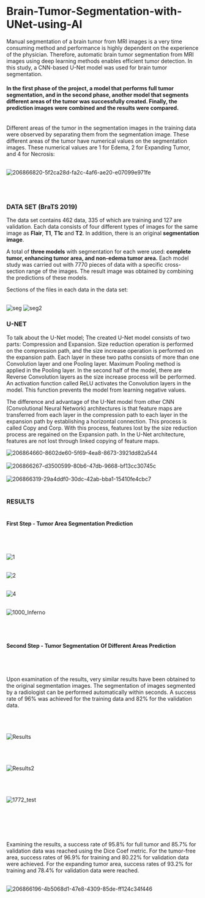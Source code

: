 # Brain-Tumor-Segmentation-with-UNet-using-AI

Manual segmentation of a brain tumor from MRI images is a very time consuming method and performance is highly dependent on the experience of the physician. Therefore, automatic brain tumor segmentation from MRI images using deep learning methods enables efficient tumor detection. In this study, a CNN-based U-Net model was used for brain tumor segmentation.

#### In the first phase of the project, a model that performs full tumor segmentation, and in the second phase, another model that segments different areas of the tumor was successfully created. Finally, the prediction images were combined and the results were compared. <br /><br />
Different areas of the tumor in the segmentation images in the training data were observed by separating them from the segmentation image. These different areas of the tumor have numerical values ​​on the segmentation images. These numerical values ​​are 1 for Edema, 2 for Expanding Tumor, and 4 for Necrosis: <br /><br />

![206866820-5f2ca28d-fa2c-4af6-ae20-e07099e971fe](https://user-images.githubusercontent.com/120099096/215535247-9af3de53-c808-4e85-8d3a-ecaa4d5e2a7f.png)


<br /><br />
### DATA SET (BraTS 2019)

The data set contains 462 data, 335 of which are training and 127 are validation. Each data consists of four different types of images for the same image as **Flair**, **T1**, **T1c** and **T2**. In addition, there is an original **segmentation image**. 

A total of **three models** with segmentation for each were used: **complete tumor, enhancing tumor area, and non-edema tumor area.** Each model study was carried out with 7770 pieces of data with a specific cross-section range of the images. The result image was obtained by combining the predictions of these models.

Sections of the files in each data in the data set: <br /> <br />

![seg](https://user-images.githubusercontent.com/120099096/215536024-1355755c-66cc-49da-9761-dba1fdb84604.png)
![seg2](https://user-images.githubusercontent.com/120099096/215536066-0c67c1da-b753-475a-ba6a-7f206890da54.png)


### U-NET

To talk about the U-Net model; The created U-Net model consists of two parts: Compression and Expansion. Size reduction operation is performed on the compression path, and the size increase operation is performed on the expansion path. Each layer in these two paths consists of more than one Convolution layer and one Pooling layer. Maximum Pooling method is applied in the Pooling layer. In the second half of the model, there are Reverse Convolution layers as the size increase process will be performed. An activation function called ReLU activates the Convolution layers in the model. This function prevents the model from learning negative values. 

The difference and advantage of the U-Net model from other CNN (Convolutional Neural Network) architectures is that feature maps are transferred from each layer in the compression path to each layer in the expansion path by establishing a horizontal connection. This process is called Copy and Corp. With this process, features lost by the size reduction process are regained on the Expansion path. In the U-Net architecture, features are not lost through linked copying of feature maps.


![206864660-8602de60-5f69-4ea8-8673-3921dd82a544](https://user-images.githubusercontent.com/120099096/215529763-a05b7a79-3198-44ff-b33e-3c11591f0a98.png)
<br /><br />
![206866267-d3500599-80b6-47db-9668-bf13cc30745c](https://user-images.githubusercontent.com/120099096/215529935-abe286a5-d2be-41ec-a17c-5a41e855032e.png)
<br /><br />
![206866319-29a4ddf0-30dc-42ab-bba1-15410fe4cbc7](https://user-images.githubusercontent.com/120099096/215529999-4345f2a9-5c49-4cff-a58d-e29917017b82.png)
<br /><br />


### RESULTS <br /><br /> 

#### First Step - Tumor Area Segmentation Prediction <br /><br /> <br /><br />

![1](https://user-images.githubusercontent.com/120099096/206865925-4fb76413-acd4-427d-8486-f27df6375cbe.png) <br /><br />

![2](https://user-images.githubusercontent.com/120099096/206866032-d2c7a156-84e2-45af-a7f5-1ec63ddbfbee.png) <br /><br />

![4](https://user-images.githubusercontent.com/120099096/206866037-e02e3b05-db26-40e8-b687-7b318f914143.png) <br /><br />

![1000_Inferno](https://user-images.githubusercontent.com/120099096/206866041-91e8af00-e833-444a-b428-06e33d3500d4.png) <br /><br /><br /><br /> 

#### Second Step - Tumor Segmentation Of Different Areas Prediction <br /><br /> <br /><br />

Upon examination of the results, very similar results have been obtained to the original segmentation images. The segmentation of images segmented by a radiologist can be performed automatically within seconds. A success rate of 96% was achieved for the training data and 82% for the validation data. <br /><br />
<br /><br />
 
![Results](https://user-images.githubusercontent.com/120099096/206864960-0b4503ad-65f4-46f3-a70f-852eaf9a87bd.png)  <br /><br /> <br /><br />

![Results2](https://user-images.githubusercontent.com/120099096/206865220-81f9e9a0-e616-40aa-9438-0375a4e18679.png) <br /><br /> <br /><br />

![1772_test](https://user-images.githubusercontent.com/120099096/206865363-c1be903c-c719-48cd-a5f7-46402b8c71c4.png) <br /><br /> <br /><br /><br /><br />

Examining the results, a success rate of 95.8% for full tumor and 85.7% for validation data was reached using the Dice Coef metric. For the tumor-free area, success rates of 96.9% for training and 80.22% for validation data were achieved. For the expanding tumor area, success rates of 93.2% for training and 78.4% for validation data were reached.<br /><br />

![206866196-4b5068d1-47e8-4309-85de-ff124c34f446](https://user-images.githubusercontent.com/120099096/215537831-ba869a05-4e8c-4ba5-8ba5-fb73504feea6.png)


